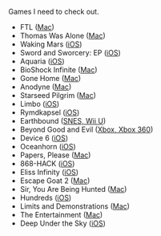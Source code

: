 Games I need to check out.

- FTL ([Mac](http://www.ftlgame.com))
- Thomas Was Alone ([Mac](http://www.thomaswasalone.com))
- Waking Mars ([iOS](http://www.tigerstylegames.com/wakingmars/))
- Sword and Sworcery: EP ([iOS](http://www.swordandsworcery.com))
- Aquaria ([iOS](http://www.bit-blot.com/aquaria/))
- BioShock Infinite ([Mac](http://www.aspyr.com/news_articles/aspyr-media-and-2k-games-announce-bioshock-infinite-coming-to-mac))
- Gone Home ([Mac](http://thefullbrightcompany.com/gonehome/))
- Anodyne ([Mac](http://www.anodynegame.com))
- Starseed Pilgrim ([Mac](http://www.starseedpilgrim.com/get.html))
- Limbo ([iOS](http://limbogame.org))
- Rymdkapsel ([iOS](http://rymdkapsel.com))
- Earthbound ([SNES, Wii U](http://en.wikipedia.org/wiki/EarthBound))
- Beyond Good and Evil ([Xbox, Xbox 360](http://marketplace.xbox.com/en-us/Product/Beyond-Good-Evil-HD/66acd000-77fe-1000-9115-d80258410afa))
- Device 6 ([iOS](http://simogo.com/games/device6/))
- Oceanhorn ([iOS](https://itunes.apple.com/us/app/oceanhorn/id708196645?mt=8))
- Papers, Please ([Mac](http://dukope.com))
- 868-HACK ([iOS](http://868-hack.neocities.org))
- Eliss Infinity ([iOS](http://www.toucheliss.com))
- Escape Goat 2 ([Mac](http://www.escapegoat2.com))
- Sir, You Are Being Hunted ([Mac](http://www.big-robot.com/tag/sir-you-are-being-hunted/))
- Hundreds ([iOS](http://playhundreds.com))
- Limits and Demonstrations ([Mac](http://kentuckyroutezero.com))
- The Entertainment ([Mac](http://kentuckyroutezero.com))
- Deep Under the Sky ([iOS](http://deepunderthesky.com))

